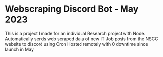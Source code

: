 # Webscraping Discord Bot - May 2023
This is a project I made for an individual Research project with Node.
Automatically sends web scraped data of new IT Job posts from the NSCC website to discord using Cron
Hosted remotely with 0 downtime since launch in May
